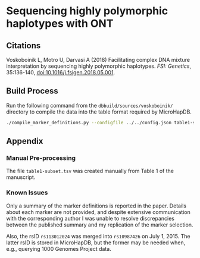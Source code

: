 # Sequencing highly polymorphic haplotypes with ONT

## Citations

Voskoboinik L, Motro U, Darvasi A (2018) Facilitating complex DNA mixture interpretation by sequencing highly polymorphic haplotypes. *FSI: Genetics*, 35:136-140, [doi:10.1016/j.fsigen.2018.05.001](https://doi.org/10.1016/j.fsigen.2018.05.001).

## Build Process

Run the following command from the `dbbuild/sources/voskoboinik/` directory to compile the data into the table format required by MicroHapDB.

```bash
./compile_marker_definitions.py --configfile ../../config.json table1-subset.tsv
```

## Appendix

### Manual Pre-processing

The file `table1-subset.tsv` was created manually from Table 1 of the manuscript.

### Known Issues

Only a summary of the marker definitions is reported in the paper.
Details about each marker are not provided, and despite extensive communication with the corresponding author I was unable to resolve discrepancies between the published summary and my replication of the marker selection.

Also, the rsID `rs113012024` was merged into `rs10987426` on July 1, 2015.
The latter rsID is stored in MicroHapDB, but the former may be needed when, e.g., querying 1000 Genomes Project data.
